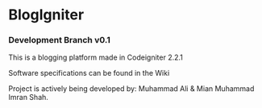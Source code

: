 # BlogIgniter

<h3>Development Branch v0.1</h3>
This is a blogging platform made in Codeigniter 2.2.1

Software specifications can be found in the Wiki

Project is actively being developed by: Muhammad Ali & Mian Muhammad Imran Shah. 
